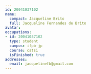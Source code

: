 ```yaml
---
id: 20041037102
name:
  compact: Jacqueline Brito
  full: Jacqueline Fernandes de Brito
avatar:
occupations:
- id: 20041037102
  type: student
  campus: ifpb-jp
  course: cstsi
  isFinished: true
addresses:
  email: jacquelinefb@gmail.com
---
```

